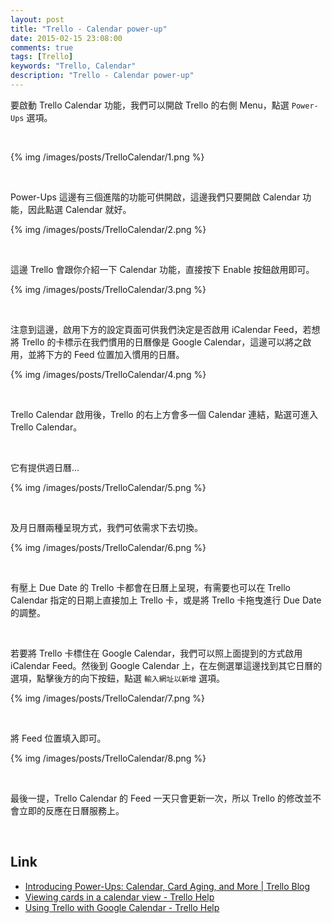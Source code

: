 ```yaml
---
layout: post
title: "Trello - Calendar power-up"
date: 2015-02-15 23:08:00
comments: true
tags: [Trello]
keywords: "Trello, Calendar"
description: "Trello - Calendar power-up"
---
```


要啟動 Trello Calendar 功能，我們可以開啟 Trello 的右側 Menu，點選 `Power-Ups` 選項。  

<!-- More -->

<br/>


{% img /images/posts/TrelloCalendar/1.png %}

<br/>


Power-Ups 這邊有三個進階的功能可供開啟，這邊我們只要開啟 Calendar 功能，因此點選 Calendar 就好。  

{% img /images/posts/TrelloCalendar/2.png %}

<br/>


這邊 Trello 會跟你介紹一下 Calendar 功能，直接按下 Enable 按鈕啟用即可。  

{% img /images/posts/TrelloCalendar/3.png %}

<br/>


注意到這邊，啟用下方的設定頁面可供我們決定是否啟用 iCalendar Feed，若想將 Trello 的卡標示在我們慣用的日曆像是 Google Calendar，這邊可以將之啟用，並將下方的 Feed 位置加入慣用的日曆。  

{% img /images/posts/TrelloCalendar/4.png %}

<br/>


Trello Calendar 啟用後，Trello 的右上方會多一個 Calendar 連結，點選可進入 Trello Calendar。  

<br/>


它有提供週日曆...      

{% img /images/posts/TrelloCalendar/5.png %}

<br/>


及月日曆兩種呈現方式，我們可依需求下去切換。  

{% img /images/posts/TrelloCalendar/6.png %}

<br/>


有壓上 Due Date 的 Trello 卡都會在日曆上呈現，有需要也可以在 Trello Calendar 指定的日期上直接加上 Trello 卡，或是將 Trello 卡拖曳進行 Due Date 的調整。  

<br/>

若要將 Trello 卡標住在 Google Calendar，我們可以照上面提到的方式啟用 iCalendar Feed。然後到 Google Calendar 上，在左側選單這邊找到其它日曆的選項，點擊後方的向下按鈕，點選 `輸入網址以新增` 選項。  

{% img /images/posts/TrelloCalendar/7.png %}

<br/>


將 Feed 位置填入即可。  

{% img /images/posts/TrelloCalendar/8.png %}

<br/>


最後一提，Trello Calendar 的 Feed 一天只會更新一次，所以 Trello 的修改並不會立即的反應在日曆服務上。  

<Br/>


Link
----
* [Introducing Power-Ups: Calendar, Card Aging, and More | Trello Blog](http://blog.trello.com/introducing-power-ups-calendar-card-aging-and-more/)
* [Viewing cards in a calendar view - Trello Help](http://help.trello.com/article/811-viewing-cards-in-a-calendar-view)
* [Using Trello with Google Calendar - Trello Help](http://help.trello.com/article/829-using-trello-with-google-calendar)
